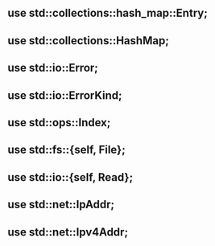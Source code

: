 ## use std::collections::hash_map::Entry;

## use std::collections::HashMap;

## use std::io::Error;

## use std::io::ErrorKind;

## use std::ops::Index;

## use std::fs::{self, File};

## use std::io::{self, Read};

## use std::net::IpAddr;

## use std::net::Ipv4Addr;

